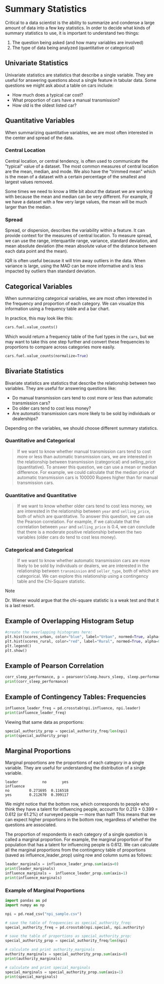 # Summary Statistics

Critical to a data scientist is the ability to summarize and condense
a large amount of data into a few key statistics. In order to decide
what kinds of summary statistics to use, it is important to understand
two things:

1. The question being asked (and how many variables are involved)
2. The type of data being analyzed (quantitative or categorical)

## Univariate Statistics

Univariate statistics are statistics that describe a single variable.
They are useful for answering questions about a single feature in tabular
data. Some questions we might ask about a table on cars include:

- How much does a typical car cost?
- What proportion of cars have a manual transmission?
- How old is the oldest listed car?

## Quantitative Variables

When summarizing quantitative variables, we are most often interested in
the center and spread of the data.

### Central Location

Central location, or central tendency, is often used to communicate
the "typical" value of a dataset. The most common measures of central
location are the mean, median, and mode. We also have the "trimmed mean"
which is the mean of a dataset with a certain percentage of the smallest
and largest values removed.

Some times we need to know a little bit about the dataset we are working
with because the mean and median can be very different. For example, if
we have a dataset with a few very large values, the mean will be much
larger than the median.

### Spread

Spread, or dispersion, describes the variability within a feature. It
can provide context for the measures of central location. To measure
spread, we can use the range, interquartile range, variance, standard
deviation, and mean absolute deviation (the mean absolute value of the
distance between each data point and the mean).

IQR is often useful because it will trim away outliers in the data. When
variance is large, using the MAD can be more informative and is less
impacted by outliers than standard deviation.

## Categorical Variables

When summarizing categorical variables, we are most often interested in
the frequency and proportion of each category. We can visualize this
information using a frequency table and a bar chart.

In practice, this may look like this:

```python
cars.fuel.value_counts()
```

Which would return a frequency table of the fuel types in the `cars`, but
we may want to take this one step further and convert these frequencies
to proportions to compare across categories more easily.

```python
cars.fuel.value_counts(normalize=True)
```

## Bivariate Statistics

Bivariate statistics are statistics that describe the relationship between
two variables. They are useful for answering questions like:

- Do manual transmission cars tend to cost more or less than automatic
  transmission cars?
- Do older cars tend to cost less money?
- Are automatic transmission cars more likely to be sold by individuals
  or dealerships?

Depending on the variables, we should choose different summary statistics.

### Quantitative and Categorical

> If we want to know whether manual transmission cars tend to cost more
or less than automatic transmission cars, we are interested in the
relationship between transmission (categorical) and selling_price
(quantitative). To answer this question, we can use a mean or median
difference. For example, we could calculate that the median price of
automatic transmission cars is 100000 Rupees higher than for manual
transmission cars.

### Quantitative and Quantitative

> If we want to know whether older cars tend to cost less money, we are
interested in the relationship between `year` and `selling_price`, both
of which are quantitative. To answer this question, we can use the Pearson
correlation. For example, if we calculate that the correlation between
`year` and `selling_price` is 0.4, we can conclude that there is a
moderate positive relationship between the two variables (older cars
do tend to cost less money).

### Categorical and Categorical

> If we want to know whether automatic transmission cars are more likely
to be sold by individuals or dealers, we are interested in the
relationship between `transmission` and `seller_type`, both of which are
categorical. We can explore this relationship using a contingency table
and the Chi-Square statistic.

> [!note]
> Dr. Wiener would argue that the chi-square statistic is a weak test
and that it is a last resort.

## Example of Overlapping Histogram Setup

```python
#create the overlapping histograms here:
plt.hist(scores_urban, color="blue", label="Urban", normed=True, alpha=0.5)
plt.hist(scores_rural, color="red", label="Rural", normed=True, alpha=0.5)
plt.legend()
plt.show()
```

## Example of Pearson Correlation

```python
corr_sleep_performance, p = pearsonr(sleep.hours_sleep, sleep.performance)
print(corr_sleep_performance)
```

## Example of Contingency Tables: Frequencies

```python
influence_leader_freq = pd.crosstab(npi.influence, npi.leader)
print(influence_leader_freq)
```

Viewing that same data as proportions:

```python
special_authority_prop = special_authority_freq/len(npi)
print(special_authority_prop)
```

## Marginal Proportions

Marginal proportions are the proportions of each category in a single
variable. They are useful for understanding the distribution of a single
variable.

```code
leader           no       yes
influence
no         0.271695  0.116518
yes        0.212670  0.399117
```
We might notice that the bottom row, which corresponds to people who
think they have a talent for influencing people, accounts for
0.213 + 0.399 = 0.612 (or 61.2%) of surveyed people — more than half!
This means that we can expect higher proportions in the bottom row,
regardless of whether the questions are associated.


The proportion of respondents in each category of a single question is
called a marginal proportion. For example, the marginal proportion of
the population that has a talent for influencing people is 0.612. We can
calculate all the marginal proportions from the contingency table of
proportions (saved as influence_leader_prop) using row and column sums
as follows:

```python
leader_marginals = influence_leader_prop.sum(axis=0)
print(leader_marginals)
influence_marginals =  influence_leader_prop.sum(axis=1)
print(influence_marginals)
```

### Example of Marginal Proportions

```python
import pandas as pd
import numpy as np

npi = pd.read_csv("npi_sample.csv")

# save the table of frequencies as special_authority_freq:
special_authority_freq = pd.crosstab(npi.special, npi.authority)

# save the table of proportions as special_authority_prop:
special_authority_prop = special_authority_freq/len(npi)

# calculate and print authority_marginals
authority_marginals = special_authority_prop.sum(axis=0)
print(authority_marginals)

# calculate and print special_marginals
special_marginals = special_authority_prop.sum(axis=1)
print(special_marginals)
```
